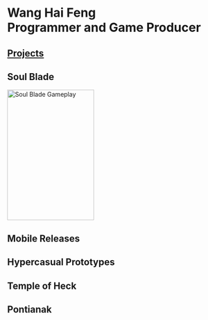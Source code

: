 ---
---
<html lang="en">
<head>
    <meta charset="UTF-8">
    <meta http-equiv="X-UA-Compatible" content="IE=edge">
    <meta name="viewport" content="width=device-width, initial-scale=1.0">
    <link rel="stylesheet" href="style.css">
</head>
<body>
    <h1><b>Wang Hai Feng</b><br>Programmer and Game Producer</h1>
    <h2><b><u>Projects</u></b></h2>
    <h2><b>Soul Blade</b></h2>
    <div>
    <img src="/personal-website/assets/gifs/SoulBladeGameplay.gif" alt="Soul Blade Gameplay" width="200" height="300"/>
    </div>
    <h2>Mobile Releases</h2>
    <div>
    </div>
    <h2>Hypercasual Prototypes</h2>
    <div>
    </div>
    <h2>Temple of Heck</h2>
    <div>
    </div>
    <h2>Pontianak</h2>
    <div>
    </div>
</body>
</html>
